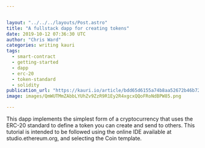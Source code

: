 ```yaml
---


layout: "../../../layouts/Post.astro"
title: "A fullstack dapp for creating tokens"
date: 2019-10-12 07:36:30 UTC
author: "Chris Ward"
categories: writing kauri
tags:
  - smart-contract
  - getting-started
  - dapp
  - erc-20
  - token-standard
  - solidity
publication_url: "https://kauri.io/article/bdd65d6155a74b8aa52672b46b7230a8"
image: images/QmWUTMmZAbbLYUhZv9ZzR9R1Ey2R4xgcxQQoFRoNdBPW85.png

---
```


This dapp implements the simplest form of a cryptocurrency that uses the ERC-20 standard to define a token you can create and send to others. This tutorial is intended to be followed using the online IDE available at studio.ethereum.org, and selecting the Coin template.
